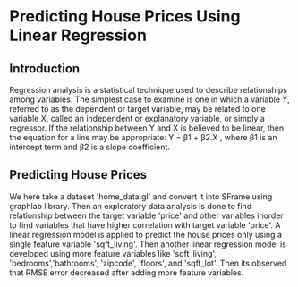# Predicting House Prices Using Linear Regression

## Introduction

Regression analysis is a statistical technique used to describe relationships among variables. The simplest case to examine is one in which a variable
Y, referred to as the dependent or target variable, may be related to one variable X, called an independent or explanatory variable, or simply a regressor.
If the relationship between Y and X is believed to be linear, then the equation for a line may be appropriate:
                  Y = β1 + β2.X , 
where β1 is an intercept term and β2 is a slope coefficient.

## Predicting House Prices

We here take a dataset 'home_data.gl' and convert it into SFrame using graphlab library. Then an exploratory data analysis is done to find relationship between the target variable 'price' and other variables inorder to find variables that have higher correlation with target variable 'price'. A linear regression model is applied to predict the house prices only using a single feature variable 'sqft_living'. Then another linear regression model is developed using more feature variables like 'sqft_living', 'bedrooms','bathrooms', 'zipcode', 'floors', and 'sqft_lot'. Then its observed that RMSE error decreased after adding more feature variables.

